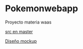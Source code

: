 # Pokemonwebapp
Proyecto materia waas 

[src en master](https://github.com/dongato99/Pokemonwebapp/tree/master)

[Diseño mockup](https://marvelapp.com/prototype/2c3ej29g/screen/83055230)
